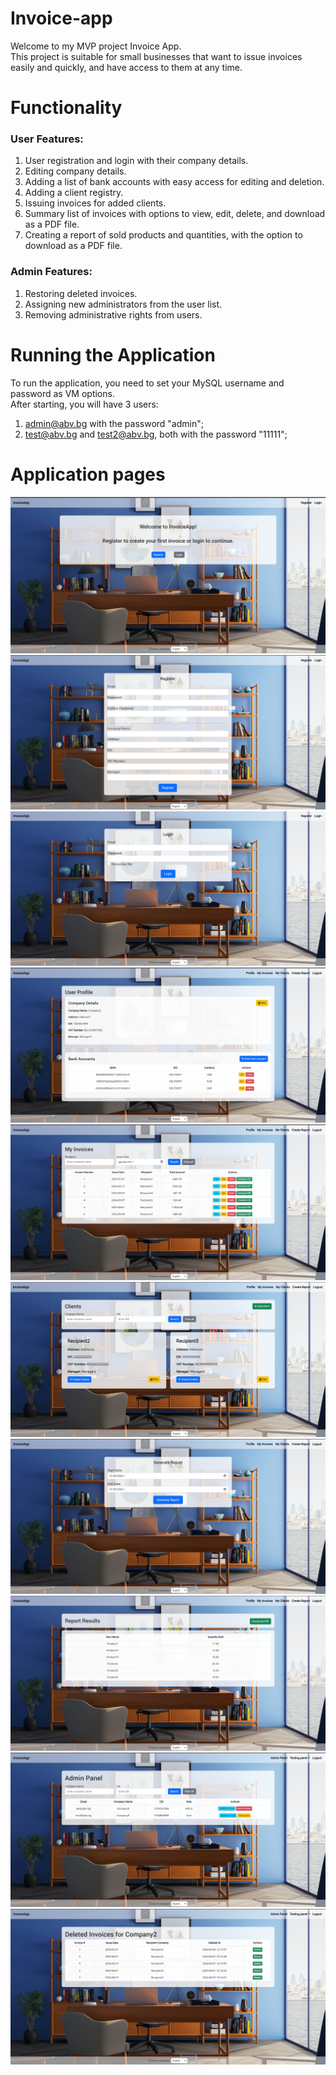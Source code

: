 # Invoice-app
Welcome to my MVP project Invoice App.<br>
This project is suitable for small businesses that want to issue invoices easily and quickly, and have access to them at any time.

# Functionality
### User Features:
1. User registration and login with their company details.
2. Editing company details.
3. Adding a list of bank accounts with easy access for editing and deletion.
4. Adding a client registry.
5. Issuing invoices for added clients.
6. Summary list of invoices with options to view, edit, delete, and download as a PDF file.
7. Creating a report of sold products and quantities, with the option to download as a PDF file.

### Admin Features:
1. Restoring deleted invoices.
2. Assigning new administrators from the user list.
3. Removing administrative rights from users.


# Running the Application
To run the application, you need to set your MySQL username and password as VM options. <br>
After starting, you will have 3 users:
1. admin@abv.bg with the password "admin";
2. test@abv.bg and test2@abv.bg, both with the password "11111";

# Application pages
![index](invoice-app/src/main/resources/static/images/readme/pic_1.png)
![register](invoice-app/src/main/resources/static/images/readme/pic_2.png)
![login](invoice-app/src/main/resources/static/images/readme/pic_3.png)
![profile](invoice-app/src/main/resources/static/images/readme/pic_4.png)
![invoices](invoice-app/src/main/resources/static/images/readme/pic_5.png)
![clients](invoice-app/src/main/resources/static/images/readme/pic_6.png)
![report](invoice-app/src/main/resources/static/images/readme/pic_7.png)
![report-results](invoice-app/src/main/resources/static/images/readme/pic_8.png)
![admin-panel](invoice-app/src/main/resources/static/images/readme/pic_9.png)
![admin-restore](invoice-app/src/main/resources/static/images/readme/pic_10.png)

